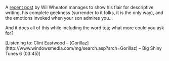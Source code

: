 A [recent post](http://www.wilwheaton.net/mt/archives/001272.php) by Wil Wheaton manages to show his flair for descriptive writing, his complete geekness (surrender to it folks, it is the only way), and the emotions invoked when your son admires you...

And it does all of this while including the word tea; what more could you ask for?



<div class="media">
  [Listening to: Clint Eastwood &#8211; [Gorillaz](http://www.windowsmedia.com/mg/search.asp?srch=Gorillaz) &#8211; Big Shiny Tunes 6 (03:45)]
</div>